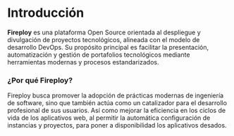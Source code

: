 

# Introducción

**Fireploy** es una plataforma Open Source orientada al despliegue y divulgación de proyectos tecnológicos, alineada con el modelo de desarrollo DevOps. Su propósito principal es facilitar la presentación, automatización y gestión de portafolios tecnológicos mediante herramientas modernas y procesos estandarizados.

### ¿Por qué Fireploy?

Fireploy busca promover la adopción de prácticas modernas de ingeniería de software, sino que también actúa como un catalizador para el desarrollo profesional de sus usuarios. Así como mejorar la eficiencia en los ciclos de vida de los aplicativos web, al permitir la automática configuración de instancias y proyectos, para poner a disponibilidad los aplicativos desados.